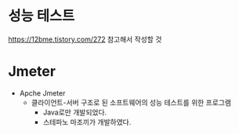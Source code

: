 # 성능 테스트

https://12bme.tistory.com/272 참고해서 작성할 것



# Jmeter

- Apche Jmeter
  - 클라이언트-서버 구조로 된 소프트웨어의 성능 테스트를 위한 프로그램
    - Java로만 개발되었다.
    - 스테파노 마조끼가 개발하였다.



